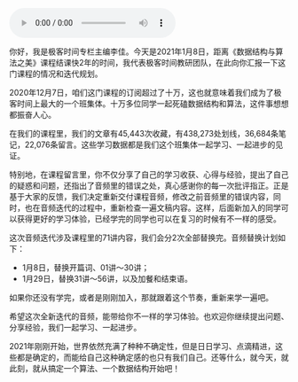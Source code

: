 <audio title="课程迭代｜全新交付71讲音频" src="https://static001.geekbang.org/resource/audio/b3/c4/b37a80b84f52ec3db4808e54c2e613c4.mp3" controls="controls"></audio> 
<p>你好，我是极客时间专栏主编李佳。今天是2021年1月8日，距离《数据结构与算法之美》课程结课快2年的时间，我代表极客时间教研团队，在此向你汇报一下这门课程的情况和迭代规划。</p><p>2020年12月7日，咱们这门课程的订阅超过了十万，这也就意味着我们成为了极客时间上最大的一个班集体。十万多位同学一起死磕数据结构和算法，这件事想想都振奋人心。</p><p>在我们的课程里，我们的文章有45,443次收藏，有438,273处划线，36,684条笔记，22,076条留言。这些学习数据都是我们这个班集体一起学习、一起进步的见证。</p><p>特别地，在课程留言里，你不仅分享了自己的学习收获、心得与经验，提出了自己的疑惑和问题，还指出了音频里的错误之处，真心感谢你的每一次批评指正。正是基于大家的反馈，我们决定重新交付课程音频，修改之前音频里的错误内容，同时，也在音频迭代的过程中，重新检查一遍文稿内容。这样，后面新加入的同学可以获得更好的学习体验，已经学完的同学也可以在复习的时候有不一样的感受。</p><p>这次音频迭代涉及课程里的71讲内容，我们会分2次全部替换完。音频替换计划如下：</p><ul>
<li>1月8日，替换开篇词、01讲～30讲；</li>
<li>1月29日，替换31讲～56讲，以及加餐和结束语。</li>
</ul><!-- [[[read_end]]] --><p>如果你还没有学完，或者是刚刚加入，那就跟着这个节奏，重新来学一遍吧。</p><p>希望这次全新迭代的音频，能带给你不一样的学习体验。也欢迎你继续提出问题、分享经验，我们一起学习、一起进步。</p><p>2021年刚刚开始，世界依然充满了种种不确定性，但是日日学习、点滴精进，这些都是确定的，而能给自己这种确定感的也只有我们自己。还等什么，就今天，就此刻，就从搞定一个算法、一个数据结构开始吧！</p>